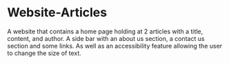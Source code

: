 # Website-Articles
A website that contains a home page holding at 2 articles with a title, content, and author. A side bar with an about us section, a contact us section and some links. As well as an accessibility feature allowing the user to change the size of text.
